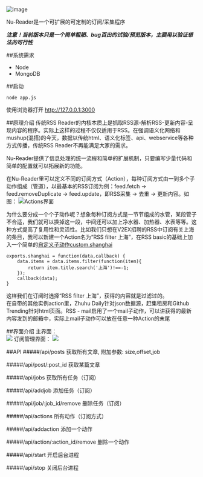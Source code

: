 ![image](http://ww4.sinaimg.cn/large/7308e346gw1ebdumqaiusj20620160sj.jpg)  
 
Nu-Reader是一个可扩展的可定制的订阅/采集程序

***注意！当前版本只是一个简单粗陋、bug百出的试验/预览版本，主要用以验证想法的可行性***

##系统需求

*	Node
*	MongoDB

##启动
```
node app.js
```
使用浏览器打开 http://127.0.0.1:3000


##原理介绍
传统RSS Reader的内核本质上是抓取RSS源-解析RSS-更新内容-呈现内容的程序。实际上这样的过程不仅仅适用于RSS。在强调语义化网络和mushup(混搭)的今天，数据以传统html、语义化标签、api、webservice等各种方式传播，传统RSS Reader不再能满足大家的需求。

Nu-Reader提供了信息处理的统一流程和简单的扩展机制，只要编写少量代码和简单的配置就可以拓展新的功能。

在Nu-Reader里可以定义不同的订阅方式（Action），每种订阅方式由一到多个子动作组成（管道），以最基本的RSS订阅为例：feed.fetch -> feed.removeDuplicate -> feed.update，即RSS采集 -> 去重 -> 更新内容。如图：
![Actions界面](http://ww2.sinaimg.cn/large/7308e346gw1ebdya5ka7dj20ot0by0ud.jpg)

为什么要分成一个个子动作呢？想象每种订阅方式是一节节组成的水管，某段管子不合适，我们就可以换掉这一段，中间还可以加上净水器、加热器、水表等等。这种方式提高了复用性和灵活性。比如我们只想在V2EX招聘的RSS中订阅有关上海的条目，我可以新建一个Action名为“RSS filter 上海”，在RSS basic的基础上加入一个简单的[自定义子动作custom.shanghai](https://github.com/chuck911/Nu-Reader/blob/master/action/custom.js)

```
exports.shanghai = function(data,callback) {
	data.items = data.items.filter(function(item){
		return item.title.search('上海')!==-1;
	});
	callback(data);
}
```
这样我们在订阅时选择“RSS filter 上海”，获得的内容就是过滤过的。  
在自带的其他实例action里，Zhuhu Daily针对json数据源，赶集租房和Github Trending针对html页面。RSS - mail启用了一个mail子动作，可以讲获得的最新内容发到的邮箱中，实际上mail子动作可以放在任意一种Action的末尾

##界面介绍
主界面：  
![](http://ww1.sinaimg.cn/large/7308e346gw1ebdxblizpoj20oz0gowgh.jpg)
订阅管理界面：
![](http://ww2.sinaimg.cn/large/7308e346gw1ebdxci4wujj20p00gomyo.jpg)

##API
#####/api/posts
获取所有文章, 附加参数: size,offset,job

#####/api/post/:post_id
获取某篇文章

#####/api/jobs
获取所有任务（订阅）

#####/api/addjob
添加任务（订阅）

#####/api/job/:job_id/remove
删除任务（订阅）

#####/api/actions
所有动作（订阅方式）

#####/api/addaction
添加一个动作

#####/api/action/:action_id/remove
删除一个动作

#####/api/start
开启后台进程

#####/api/stop
关闭后台进程